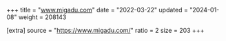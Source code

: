 +++
title = "www.migadu.com"
date = "2022-03-22"
updated = "2024-01-08"
weight = 208143

[extra]
source = "https://www.migadu.com/"
ratio = 2
size = 203
+++
